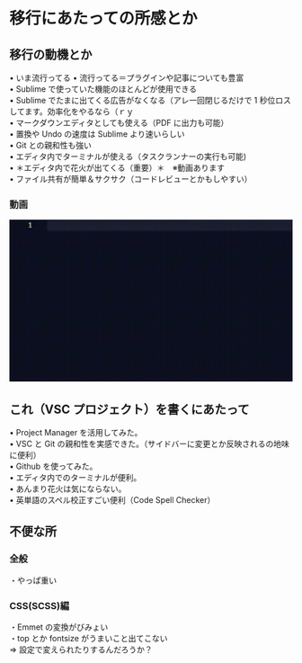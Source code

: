 # 移行にあたっての所感とか

## 移行の動機とか

• いま流行ってる
• 流行ってる＝プラグインや記事についても豊富  
• Sublime で使っていた機能のほとんどが使用できる  
• Sublime でたまに出てくる広告がなくなる（アレ一回閉じるだけで 1 秒位ロスしてます。効率化をやるなら（ｒｙ  
• マークダウンエディタとしても使える（PDF に出力も可能）  
• 置換や Undo の速度は Sublime より速いらしい  
• Git との親和性も強い  
• エディタ内でターミナルが使える（タスクランナーの実行も可能)  
• ＊エディタ内で花火が出てくる（重要）＊　※動画あります  
• ファイル共有が簡単＆サクサク（コードレビューとかもしやすい）

### 動画

![hanabi](assets/hanabi.gif)

## これ（VSC プロジェクト）を書くにあたって

• Project Manager を活用してみた。  
• VSC と Git の親和性を実感できた。（サイドバーに変更とか反映されるの地味に便利）  
• Github を使ってみた。  
• エディタ内でのターミナルが便利。  
• あんまり花火は気にならない。  
• 英単語のスペル校正すごい便利（Code Spell Checker）

## 不便な所

### 全般

・やっぱ重い

### CSS(SCSS)編

・Emmet の変換がびみょい  
・top とか fontsize がうまいこと出てこない  
⇒ 設定で変えられたりするんだろうか？
